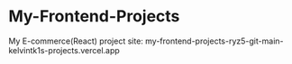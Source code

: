 # My-Frontend-Projects

My E-commerce(React) project site:
my-frontend-projects-ryz5-git-main-kelvintk1s-projects.vercel.app
<!-- Only Laptop view for now. -->

